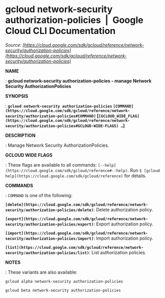 # gcloud network-security authorization-policies  |  Google Cloud CLI Documentation

*Source: [https://cloud.google.com/sdk/gcloud/reference/network-security/authorization-policies](https://cloud.google.com/sdk/gcloud/reference/network-security/authorization-policies)*

**NAME**

: **gcloud network-security authorization-policies - manage Network Security AuthorizationPolicies**

**SYNOPSIS**

: **`gcloud network-security authorization-policies` `[COMMAND](https://cloud.google.com/sdk/gcloud/reference/network-security/authorization-policies#COMMAND)` [`[GCLOUD_WIDE_FLAG](https://cloud.google.com/sdk/gcloud/reference/network-security/authorization-policies#GCLOUD-WIDE-FLAGS) …`]**

**DESCRIPTION**

: Manage Network Security AuthorizationPolicies.

**GCLOUD WIDE FLAGS**

: These flags are available to all commands: `[--help](https://cloud.google.com/sdk/gcloud/reference#--help)`.
Run `$ [gcloud help](https://cloud.google.com/sdk/gcloud/reference)` for details.

**COMMANDS**

: ``COMMAND`` is one of the following:

**`[delete](https://cloud.google.com/sdk/gcloud/reference/network-security/authorization-policies/delete)`**:
Delete authorization policy.

**`[export](https://cloud.google.com/sdk/gcloud/reference/network-security/authorization-policies/export)`**:
Export authorization policy.

**`[import](https://cloud.google.com/sdk/gcloud/reference/network-security/authorization-policies/import)`**:
Import authorization policy.

**`[list](https://cloud.google.com/sdk/gcloud/reference/network-security/authorization-policies/list)`**:
List authorization policies.

**NOTES**

: These variants are also available:

```
gcloud alpha network-security authorization-policies
```

```
gcloud beta network-security authorization-policies
```